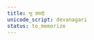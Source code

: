 ```yaml
---
title: भूः प्रपद्ये
unicode_script: devanagari
status: to_memorize
---
```

<div class="js_include" url="/vedAH_yajuH/taittirIyam/AraNyakam/sarva-prastutiH/02/22_1_bhUH_prapadye/"  newLevelForH1="2" includeTitle="true"> </div>  

